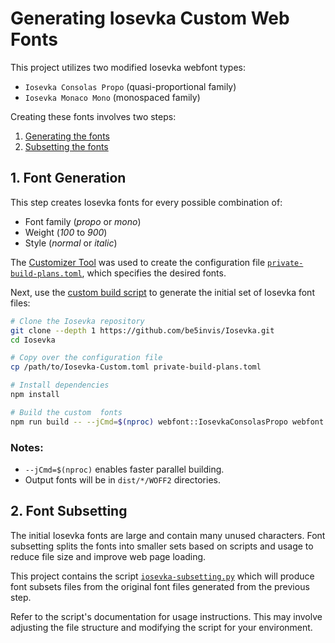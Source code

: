 # Generating Iosevka Custom Web Fonts

This project utilizes two modified Iosevka webfont types:

- `Iosevka Consolas Propo` (quasi-proportional family)
- `Iosevka Monaco Mono` (monospaced family)

Creating these fonts involves two steps:

1. [Generating the fonts](#1-font-generation)
2. [Subsetting the fonts](#2-font-subsetting)

## 1. Font Generation

This step creates Iosevka fonts for every possible combination of:

- Font family (*propo* or *mono*)
- Weight (*100* to *900*)
- Style (*normal* or *italic*)

The [Customizer Tool](https://typeof.net/Iosevka/customizer)
was used to create the configuration file
[`private-build-plans.toml`](private-build-plans.toml),
which specifies the desired fonts.

Next, use the [custom build script](https://github.com/be5invis/Iosevka/blob/main/doc/custom-build.md)
to generate the initial set of Iosevka font files:

```bash
# Clone the Iosevka repository
git clone --depth 1 https://github.com/be5invis/Iosevka.git
cd Iosevka

# Copy over the configuration file
cp /path/to/Iosevka-Custom.toml private-build-plans.toml

# Install dependencies
npm install

# Build the custom  fonts
npm run build -- --jCmd=$(nproc) webfont::IosevkaConsolasPropo webfont::IosevkaMonacoMono
```

### Notes:

- `--jCmd=$(nproc)` enables faster parallel building.
- Output fonts will be in `dist/*/WOFF2` directories.

## 2. Font Subsetting

The initial Iosevka fonts are large and contain many unused characters.
Font subsetting splits the fonts into smaller sets based on scripts and usage
to reduce file size and improve web page loading.

This project contains the script [`iosevka-subsetting.py`](iosevka_subsetting.py)
which will produce font subsets files from the original font files generated from the previous step.

Refer to the script's documentation for usage instructions.
This may involve adjusting the file structure
and modifying the script for your environment.
